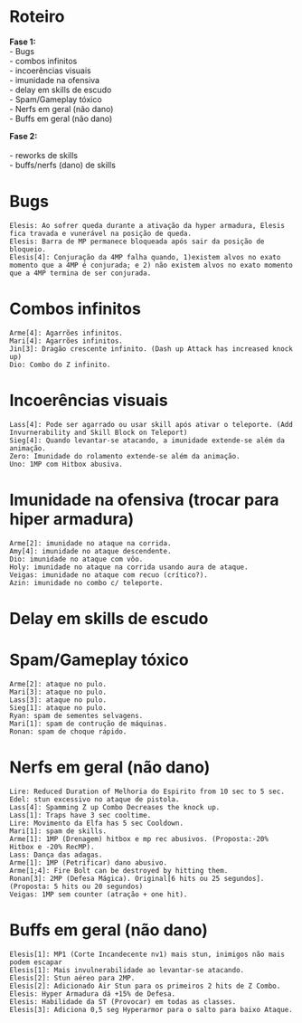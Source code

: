 Roteiro
=======
<b>Fase 1:</b><br />
	- Bugs<br />
	- combos infinitos<br />
	- incoerências visuais<br />
	- imunidade na ofensiva<br />
	- delay em skills de escudo<br />
	- Spam/Gameplay tóxico<br />
	- Nerfs em geral (não dano)<br />
	- Buffs em geral (não dano)<br />
	
<b>Fase 2:</b><br />	
	- reworks de skills<br />
	- buffs/nerfs (dano) de skills<br />

Bugs
====
	Elesis: Ao sofrer queda durante a ativação da hyper armadura, Elesis fica travada e vunerável na posição de queda.
	Elesis: Barra de MP permanece bloqueada após sair da posição de bloqueio.
	Elesis[4]: Conjuração da 4MP falha quando, 1)existem alvos no exato momento que a 4MP é conjurada; e 2) não existem alvos no exato momento que a 4MP termina de ser conjurada.

Combos infinitos
================
	Arme[4]: Agarrões infinitos.
	Mari[4]: Agarrões infinitos.
	Jin[3]: Dragão crescente infinito. (Dash up Attack has increased knock up)
	Dio: Combo do Z infinito.

Incoerências visuais
====================
	Lass[4]: Pode ser agarrado ou usar skill após ativar o teleporte. (Add Invurnerability and Skill Block on Teleport)
	Sieg[4]: Quando levantar-se atacando, a imunidade extende-se além da animação.
	Zero: Imunidade do rolamento extende-se além da animação.
	Uno: 1MP com Hitbox abusiva.

Imunidade na ofensiva (trocar para hiper armadura)
==================================================
	Arme[2]: imunidade no ataque na corrida.
	Amy[4]: imunidade no ataque descendente.
	Dio: imunidade no ataque com vôo.
	Holy: imunidade no ataque na corrida usando aura de ataque.
	Veigas: imunidade no ataque com recuo (crítico?).
	Azin: imunidade no combo c/ teleporte.
	
Delay em skills de escudo
=========================

Spam/Gameplay tóxico
====================
	Arme[2]: ataque no pulo.
	Mari[3]: ataque no pulo.	
	Lass[3]: ataque no pulo.	
	Sieg[1]: ataque no pulo.
	Ryan: spam de sementes selvagens.	
	Mari[1]: spam de contrução de máquinas.
	Ronan: spam de choque rápido.
	
Nerfs em geral (não dano)
=========================
	Lire: Reduced Duration of Melhoria do Espirito from 10 sec to 5 sec.	
	Edel: stun excessivo no ataque de pistola.
	Lass[4]: Spamming Z up Combo Decreases the knock up.
	Lass[1]: Traps have 3 sec cooltime.
	Lire: Movimento da Elfa has 5 sec Cooldown.
	Mari[1]: spam de skills.
	Arme[1]: 1MP (Drenagem) hitbox e mp rec abusivos. (Proposta:-20% Hitbox e -20% RecMP).
	Lass: Dança das adagas.
	Arme[1]: 1MP (Petrificar) dano abusivo.
	Arme[1;4]: Fire Bolt can be destroyed by hitting them.
	Ronan[3]: 2MP (Defesa Mágica). Original[6 hits ou 25 segundos]. (Proposta: 5 hits ou 20 segundos)
	Veigas: 1MP sem counter (atração + one hit).
	
Buffs em geral (não dano)
=========================
	Elesis[1]: MP1 (Corte Incandecente nv1) mais stun, inimigos não mais podem escapar
	Elesis[1]: Mais invulnerabilidade ao levantar-se atacando.
	Elesis[2]: Stun aéreo para 2MP.
	Elesis[2]: Adicionado Air Stun para os primeiros 2 hits de Z Combo.
	Elesis: Hyper Armadura dá +15% de Defesa.
	Elesis: Habilidade da ST (Provocar) em todas as classes.
	Elesis[3]: Adiciona 0,5 seg Hyperarmor para o salto para baixo Ataque.

